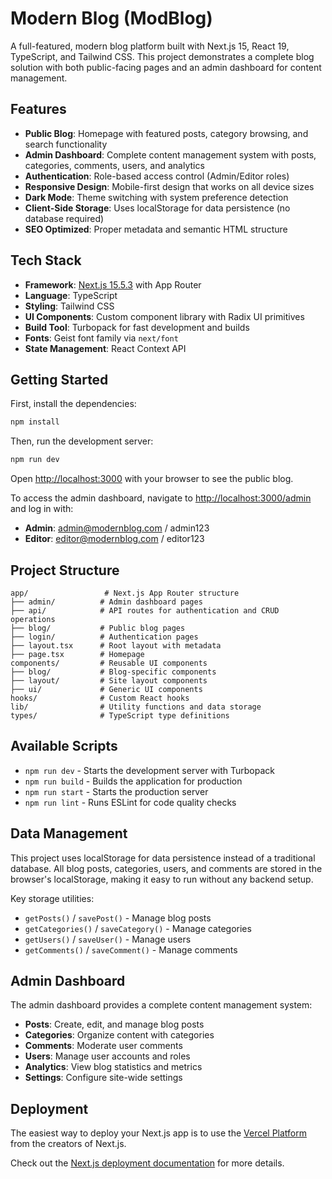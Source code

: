 # Modern Blog (ModBlog)

A full-featured, modern blog platform built with Next.js 15, React 19, TypeScript, and Tailwind CSS. This project demonstrates a complete blog solution with both public-facing pages and an admin dashboard for content management.

## Features

- **Public Blog**: Homepage with featured posts, category browsing, and search functionality
- **Admin Dashboard**: Complete content management system with posts, categories, comments, users, and analytics
- **Authentication**: Role-based access control (Admin/Editor roles)
- **Responsive Design**: Mobile-first design that works on all device sizes
- **Dark Mode**: Theme switching with system preference detection
- **Client-Side Storage**: Uses localStorage for data persistence (no database required)
- **SEO Optimized**: Proper metadata and semantic HTML structure

## Tech Stack

- **Framework**: [Next.js 15.5.3](https://nextjs.org) with App Router
- **Language**: TypeScript
- **Styling**: Tailwind CSS
- **UI Components**: Custom component library with Radix UI primitives
- **Build Tool**: Turbopack for fast development and builds
- **Fonts**: Geist font family via `next/font`
- **State Management**: React Context API

## Getting Started

First, install the dependencies:

```bash
npm install
```

Then, run the development server:

```bash
npm run dev
```

Open [http://localhost:3000](http://localhost:3000) with your browser to see the public blog.

To access the admin dashboard, navigate to [http://localhost:3000/admin](http://localhost:3000/admin) and log in with:

- **Admin**: admin@modernblog.com / admin123
- **Editor**: editor@modernblog.com / editor123

## Project Structure

```
app/                 # Next.js App Router structure
├── admin/          # Admin dashboard pages
├── api/            # API routes for authentication and CRUD operations
├── blog/           # Public blog pages
├── login/          # Authentication pages
├── layout.tsx      # Root layout with metadata
├── page.tsx        # Homepage
components/         # Reusable UI components
├── blog/           # Blog-specific components
├── layout/         # Site layout components
├── ui/             # Generic UI components
hooks/              # Custom React hooks
lib/                # Utility functions and data storage
types/              # TypeScript type definitions
```

## Available Scripts

- `npm run dev` - Starts the development server with Turbopack
- `npm run build` - Builds the application for production
- `npm run start` - Starts the production server
- `npm run lint` - Runs ESLint for code quality checks

## Data Management

This project uses localStorage for data persistence instead of a traditional database. All blog posts, categories, users, and comments are stored in the browser's localStorage, making it easy to run without any backend setup.

Key storage utilities:
- `getPosts()` / `savePost()` - Manage blog posts
- `getCategories()` / `saveCategory()` - Manage categories
- `getUsers()` / `saveUser()` - Manage users
- `getComments()` / `saveComment()` - Manage comments

## Admin Dashboard

The admin dashboard provides a complete content management system:

- **Posts**: Create, edit, and manage blog posts
- **Categories**: Organize content with categories
- **Comments**: Moderate user comments
- **Users**: Manage user accounts and roles
- **Analytics**: View blog statistics and metrics
- **Settings**: Configure site-wide settings

## Deployment

The easiest way to deploy your Next.js app is to use the [Vercel Platform](https://vercel.com/new) from the creators of Next.js.

Check out the [Next.js deployment documentation](https://nextjs.org/docs/app/building-your-application/deploying) for more details.